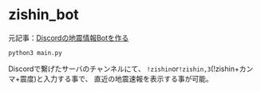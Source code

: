 # zishin_bot

元記事：[Discordの地震情報Botを作る][link01]

```
python3 main.py
```

Discordで繋げたサーバのチャンネルにて、
`!zishin`or`!zishin,3`(!zishin+カンマ+震度)と入力する事で、
直近の地震速報を表示する事が可能。

[link01]:https://qiita.com/hotate29/items/521331f903c856fd2143
